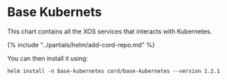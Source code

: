 # Base Kubernets

This chart contains all the XOS services that interacts with Kubernetes.

{% include "../partials/helm/add-cord-repo.md" %}

You can then install it using:

```shell
helm install -n base-kubernetes cord/base-kubernetes --version 1.2.1
```
